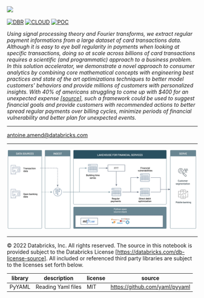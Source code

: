 <img src=https://d1r5llqwmkrl74.cloudfront.net/notebooks/fsi/fs-lakehouse-logo-transparent.png width="600px">

[![DBR](https://img.shields.io/badge/DBR-10.4ML-red?logo=databricks&style=for-the-badge)](.)
[![CLOUD](https://img.shields.io/badge/CLOUD-ALL-blue?logo=googlecloud&style=for-the-badge)]()
[![POC](https://img.shields.io/badge/POC-5_days-green?style=for-the-badge)]()

*Using signal processing theory and Fourier transforms, we extract regular payment informations from a large dataset of card transactions data. Although it is easy to eye ball regularity in payments when looking at specific transactions, doing so at scale across billions of card transactions requires a scientific (and programmatic) approach to a business problem. In this solution accelerator, we demonstrate a novel approach to consumer analytics by combining core mathematical concepts with engineering best practices and state of the art optimizations techniques to better model customers' behaviors and provide millions of customers with personalized insights. With 40% of americans struggling to come up with $400 for an unexpected expense [[source](https://www.cnbc.com/2019/07/20/heres-why-so-many-americans-cant-handle-a-400-unexpected-expense.html)], such a framework could be used to suggest financial goals and provide customers with recommended actions to better spread regular payments over billing cycles, minimize periods of financial vulnerability and better plan for unexpected events.*

___
<antoine.amend@databricks.com>

___

<img src='images/workflow.png' width=800>

___

&copy; 2022 Databricks, Inc. All rights reserved. The source in this notebook is provided subject to the Databricks License [https://databricks.com/db-license-source].  All included or referenced third party libraries are subject to the licenses set forth below.

| library                                | description             | license    | source                                              |
|----------------------------------------|-------------------------|------------|-----------------------------------------------------|
| PyYAML                                 | Reading Yaml files      | MIT        | https://github.com/yaml/pyyaml                      |
